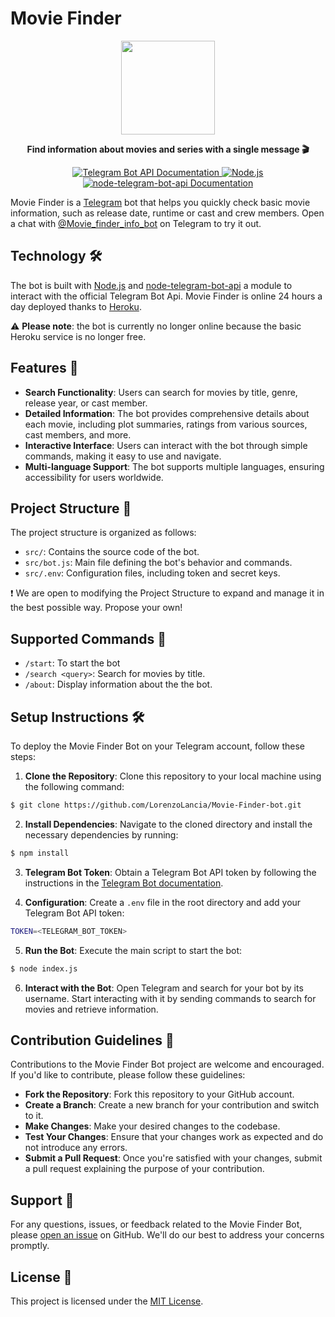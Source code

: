 # Movie Finder
<p align="center">
  <img width="150" height="150" src="logo.png")>
</p>
<p align="center"> 
  <strong>Find information about movies and series with a single message 🎬</strong>
</p>

<p align="center">
  <a href="https://core.telegram.org/bots/api" target="_blank">
  <img src="https://img.shields.io/badge/Telegram%20Bot%20API-Documentation-blue?style=flat-square&logo=telegram" alt="Telegram Bot API Documentation">
</a>
  <a href="https://nodejs.org/">
    <img src="https://img.shields.io/badge/Node.js-Latest-green?style=flat-square&logo=node.js" alt="Node.js">
  </a>
  <a href="https://github.com/yagop/node-telegram-bot-api" target="_blank">
  <img src="https://img.shields.io/badge/node--telegram--bot--api-Documentation-blue?style=flat-square&logo=npm" alt="node-telegram-bot-api Documentation">
</a>
</p>


Movie Finder is a [Telegram](https://telegram.org/) bot that helps you quickly check basic movie information, such as release date, runtime or cast and crew members. Open a chat with [@Movie_finder_info_bot](http://telegram.me/Movie_finder_info_bot) on Telegram to try it out.

## Technology 🛠️
The bot is built with [Node.js](https://nodejs.org) and [node-telegram-bot-api](https://github.com/yagop/node-telegram-bot-api) a module to interact with the official Telegram Bot Api. Movie Finder is online 24 hours a day deployed thanks to [Heroku](https://heroku.com/).

⚠️ **Please note**: the bot is currently no longer online because the basic Heroku service is no longer free. 

## Features 🚀 
- **Search Functionality**: Users can search for movies by title, genre, release year, or cast member.  
- **Detailed Information**: The bot provides comprehensive details about each movie, including plot summaries, ratings from various sources, cast members, and more.
- **Interactive Interface**: Users can interact with the bot through simple commands, making it easy to use and navigate.  
- **Multi-language Support**: The bot supports multiple languages, ensuring accessibility for users worldwide.

## Project Structure 📁
The project structure is organized as follows:
- `src/`: Contains the source code of the bot.
- `src/bot.js`: Main file defining the bot's behavior and commands.
- `src/.env`: Configuration files, including token and secret keys.

❗️ We are open to modifying the Project Structure to expand and manage it in the best possible way. Propose your own!

## Supported Commands 🤖
- `/start`: To start the bot 
- `/search <query>`: Search for movies by title.
- `/about`: Display information about the the bot.

## Setup Instructions 🛠️
To deploy the Movie Finder Bot on your Telegram account, follow these steps:

1. **Clone the Repository**: Clone this repository to your local machine using the following command:
```bash 
$ git clone https://github.com/LorenzoLancia/Movie-Finder-bot.git
```

2. **Install Dependencies**: Navigate to the cloned directory and install the necessary dependencies by running:
```bash 
$ npm install
```
3. **Telegram Bot Token**: Obtain a Telegram Bot API token by following the instructions in the [Telegram Bot documentation](https://core.telegram.org/bots#botfather).

4. **Configuration**: Create a `.env` file in the root directory and add your Telegram Bot API token:
```bash
TOKEN=<TELEGRAM_BOT_TOKEN>
```
5. **Run the Bot**: Execute the main script to start the bot:
```bash
$ node index.js
```

6. **Interact with the Bot**: Open Telegram and search for your bot by its username. Start interacting with it by sending commands to search for movies and retrieve information.

## Contribution Guidelines 🤝
Contributions to the Movie Finder Bot project are welcome and encouraged. If you'd like to contribute, please follow these guidelines:

- **Fork the Repository**: Fork this repository to your GitHub account.
- **Create a Branch**: Create a new branch for your contribution and switch to it.
- **Make Changes**: Make your desired changes to the codebase.
- **Test Your Changes**: Ensure that your changes work as expected and do not introduce any errors.
- **Submit a Pull Request**: Once you're satisfied with your changes, submit a pull request explaining the purpose of your contribution.

## Support 🤔
For any questions, issues, or feedback related to the Movie Finder Bot, please [open an issue](https://github.com/LorenzoLancia/Movie-Finder-bot/issues) on GitHub. We'll do our best to address your concerns promptly.

## License 📝
This project is licensed under the [MIT License](https://github.com/LorenzoLancia/Movie-Finder-bot/blob/main/LICENSE.txt).
